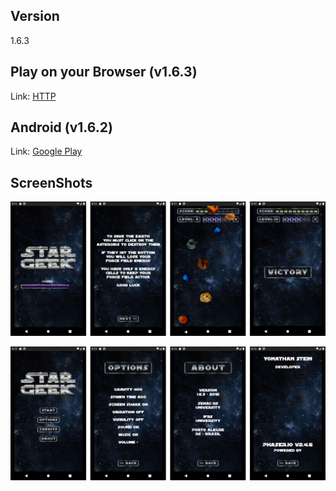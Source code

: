 ## Version

1.6.3

## Play on your Browser (v1.6.3)

Link: [HTTP](http://stargeek.yonathan.com.br/)

## Android (v1.6.2)

Link: [Google Play](https://play.google.com/store/apps/details?id=br.com.yonathan.stargeek)

## ScreenShots

![alt-screenhots](/screenshots/readme-1.png "ScreenShots")

![alt-screenhots](/screenshots/readme-2.png "ScreenShots")

